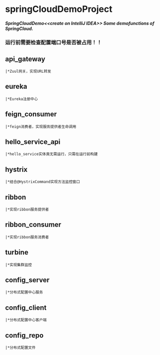 # springCloudDemoProject
##### SpringCloudDemo&lt;&lt;create on IntelliJ IDEA>> Some demofunctions of SpringCloud.
### 运行前需要检查配置端口号是否被占用！！
## api_gateway 
    |*Zuul网关，实现URL转发
## eureka
    |*Eureka注册中心
## feign_consumer 
    |*feign消费者，实现服务提供者生命调用
## hello_service_api
    |*hello_service实体类无需运行，只需在运行前构建
## hystrix 
    |*结合@HystrixCommand实现方法监控窗口
## ribbon 
    |*实现ribbon服务提供者
## ribbon_consumer
    |*实现ribbon服务消费者
## turbine
    |*实现集群监控
## config_server
    |*分布式配置中心服务
## config_client
    |*分布式配置中心客户端
## config_repo
    |*分布式配置文件
